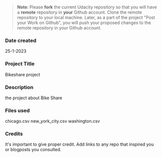 >**Note**: Please **fork** the current Udacity repository so that you will have a **remote** repository in **your** Github account. Clone the remote repository to your local machine. Later, as a part of the project "Post your Work on Github", you will push your proposed changes to the remote repository in your Github account.

### Date created
25-1-2023

### Project Title
Bikeshare project

### Description
the project about Bike Share

### Files used
chicago.csv
new_york_city.csv
washington.csv

### Credits
It's important to give proper credit. Add links to any repo that inspired you or blogposts you consulted.

